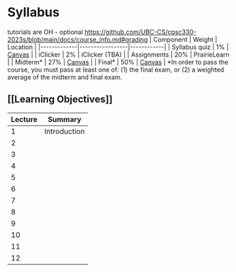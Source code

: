 # Syllabus

tutorials are OH - optional
https://github.com/UBC-CS/cpsc330-2023s/blob/main/docs/course_info.md#grading
| Component   | Weight          | Location   |
|-------------|-----------------|------------|
| Syllabus quiz |   1%          | [Canvas](https://canvas.ubc.ca/courses/130153) | 
| iClicker   |   2% | iClicker (TBA) |
| Assignments |     20%         | PrairieLearn |
| Midterm*   |     27%         | [Canvas](https://canvas.ubc.ca/courses/130153)     |
| Final*     |     50%         | [Canvas](https://canvas.ubc.ca/courses/130153)     |
\*In order to pass the course, you must pass at least one of: (1) the final exam, or (2) a weighted average of the midterm and final exam.

## [[Learning Objectives]]

| Lecture | Summary      |
| ------- | ------------ |
| 1       | Introduction |
| 2       |              |
| 3       |              |
| 4       |              |
| 5       |              |
| 6       |              |
| 7       |              |
| 8       |              |
| 9       |              |
| 10      |              |
| 11      |              |
| 12      |              |
